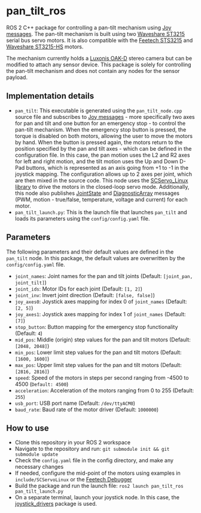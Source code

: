 # pan_tilt_ros
ROS 2 C++ package for controlling a pan-tilt mechanism using [Joy messages](https://docs.ros.org/en/melodic/api/sensor_msgs/html/msg/Joy.html). The pan-tilt mechanism is built using two [Waveshare ST3215](https://www.waveshare.com/wiki/ST3215_Servo) serial bus servo motors. It is also compatible with the [Feetech STS3215](https://www.feetechrc.com/en/2020-05-13_56655.html) and [Waveshare ST3215-HS](https://www.waveshare.com/st3215-hs-servo-motor.htm) motors. 

The mechanism currently holds a [Luxonis OAK-D](https://shop.luxonis.com/products/oak-d) stereo camera but can be modified to attach any sensor device. This package is solely for controlling the pan-tilt mechanism and does not contain any nodes for the sensor payload. 

## Implementation details

* ```pan_tilt```: This executable is generated using the ```pan_tilt_node.cpp``` source file and subscribes to [Joy messages]((https://docs.ros.org/en/melodic/api/sensor_msgs/html/msg/Joy.html)) - more specifically two axes for pan and tilt and one button for an emergency stop - to control the pan-tilt mechanism. When the emergency stop button is pressed, the torque is disabled on both motors, allowing the user to move the motors by hand. When the button is pressed again, the motors return to the position specified by the pan and tilt axes - which can be defined in the configuration file. In this case, the pan motion uses the L2 and R2 axes for left and right motion, and the tilt motion uses the Up and Down D-Pad buttons, which is represented as an axis going from +1 to -1 in the joystick mapping. The configuration allows up to 2 axes per joint, which are then mixed in the source code. This node uses the [SCServo_Linux library](https://github.com/adityakamath/SCServo_Linux) to drive the motors in the closed-loop servo mode. Additionally, this node also publishes [JointState](https://docs.ros2.org/foxy/api/diagnostic_msgs/msg/DiagnosticArray.html) and [DiagnosticArray](https://docs.ros2.org/foxy/api/diagnostic_msgs/msg/DiagnosticArray.html) messages (PWM, motion - true/false, temperature, voltage and current) for each motor.
* ```pan_tilt_launch.py```: This is the launch file that launches ```pan_tilt``` and loads its parameters using the ```config/config.yaml``` file.

## Parameters
The following parameters and their default values are defined in the ```pan_tilt``` node. In this package, the default values are overwritten by the ```config/config.yaml``` file.

* ```joint_names```: Joint names for the pan and tilt joints (Default: ```[joint_pan, joint_tilt]```)
* ```joint_ids```: Motor IDs for each joint (Default: ```[1, 2]```)
* ```joint_inv```: Invert joint direction (Default: ```[false, false]```)
* ```joy_axes0```: Joystick axes mapping for index 0 of ```joint_names``` (Default: ```[2, 5]```)
* ```joy_axes1```: Joystick axes mapping for index 1 of ```joint_names``` (Default: ```[7]```)
* ```stop_button```: Button mapping for the emergency stop functionality (Default: ```4```)
* ```mid_pos```: Middle (origin) step values for the pan and tilt motors (Default: ```[2048, 2048]```)
* ```min_pos```: Lower limit step values for the pan and tilt motors (Default: ```[1600, 1600]```)
* ```max_pos```: Upper limit step values for the pan and tilt motors (Default: ```[2816, 2816]```)
* ```speed```: Speed of the motors in steps per second ranging from -4500 to 4500 (```Default: 4500```)
* ```acceleration```: Acceleration of the motors ranging from 0 to 255 (Default: ```255```)
* ```usb_port```: USB port name (Default: ```/dev/ttyACM0```)
* ```baud_rate```: Baud rate of the motor driver (Default: ```1000000```)

## How to use

* Clone this repository in your ROS 2 workspace
* Navigate to the repository and run: ```git submodule init && git submodule update```
* Check the ```config.yaml``` file in the config directory, and make any necessary changes
* If needed, configure the mid-point of the motors using examples in ```include/SCServoLinux``` or the [Feetech Debugger](https://www.feetechrc.com/Data/feetechrc/upload/file/20201127/start%20%20tutorial201015.pdf)
* Build the package and run the launch file: ```ros2 launch pan_tilt_ros pan_tilt_launch.py```
* On a separate terminal, launch your joystick node. In this case, the [joystick_drivers](https://github.com/adityakamath/joystick_drivers) package is used.

